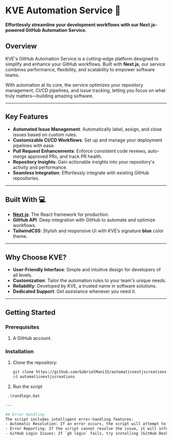  
# KVE Automation Service 🚀  
**Effortlessly streamline your development workflows with our Next.js-powered GitHub Automation Service.**  

## Overview  
KVE's GitHub Automation Service is a cutting-edge platform designed to simplify and enhance your GitHub workflows. Built with **Next.js**, our service combines performance, flexibility, and scalability to empower software teams.  

With automation at its core, the service optimizes your repository management, CI/CD pipelines, and issue tracking, letting you focus on what truly matters—building amazing software.  

---

## Key Features  
- **Automated Issue Management**: Automatically label, assign, and close issues based on custom rules.  
- **Customizable CI/CD Workflows**: Set up and manage your deployment pipelines with ease.  
- **Pull Request Enhancements**: Enforce consistent code reviews, auto-merge approved PRs, and track PR health.  
- **Repository Insights**: Gain actionable insights into your repository's activity and performance.  
- **Seamless Integration**: Effortlessly integrate with existing GitHub repositories.  

---

## Built With 💻  
- **[Next.js](https://nextjs.org/)**: The React framework for production.  
- **GitHub API**: Deep integration with GitHub to automate and optimize workflows.  
- **TailwindCSS**: Stylish and responsive UI with KVE’s signature **blue** color theme.  

---

## Why Choose KVE?  
- **User-Friendly Interface**: Simple and intuitive design for developers of all levels.  
- **Customization**: Tailor the automation rules to your team's unique needs.  
- **Reliability**: Developed by KVE, a trusted name in software solutions.  
- **Dedicated Support**: Get assistance whenever you need it.  

---

## Getting Started  
### Prerequisites  
1. A GitHub account.   

### Installation  
1. Clone the repository:  
   ```bash
   git clone https://github.com/GabrielMani15/automaticnextjscreations
   cd automaticnextjscreations
2. Run the script
  ```bash
   .\handlegn.bat

---

## Error Handling  
The script includes intelligent error-handling features:  
- Automatic Resolution: If an error occurs, the script will attempt to resolve it automatically.  
- Error Reporting: If the script cannot resolve the issue, it will inform you about the specific steps needed to fix it.  
- GitHub Login Issues: If `gh login` fails, try installing [GitHub Desktop](https://desktop.github.com/) to resolve authentication issues.  

